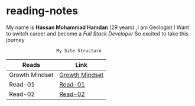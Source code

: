 # reading-notes



My name is **Hassan Mohammad Hamdan** (29 years) ,I am Geologist 
I Want to switch career and become a *Full Stack Developer*
So excited to take this journey 


 ``` 
                    My Site Structure
 ``` 


Reads | Link
------------ | -------------
Growth Mindset | [Growth Mindset](Growth)
Read-01 | [Read-01](Read-01.md)
Read-02 | [Read-02](Read-02)



 


